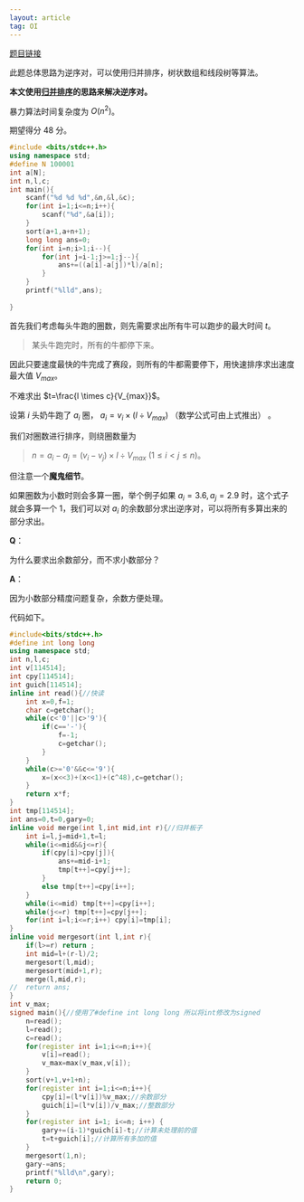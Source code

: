 ```yaml
---
layout: article
tag: OI
---
```



[题目链接](https://www.luogu.com.cn/problem/P3054)

此题总体思路为逆序对，可以使用归并排序，树状数组和线段树等算法。

**本文使用[归并排序](https://oi-wiki.org/basic/merge-sort/)的思路来解决逆序对。**

暴力算法时间复杂度为 $O(n^2)$。

期望得分 $48$ 分。
```cpp
#include <bits/stdc++.h>
using namespace std;
#define N 100001
int a[N];
int n,l,c;
int main(){
	scanf("%d %d %d",&n,&l,&c);
	for(int i=1;i<=n;i++){
		scanf("%d",&a[i]);
	}
	sort(a+1,a+n+1);
	long long ans=0;
	for(int i=n;i>1;i--){
		for(int j=i-1;j>=1;j--){
			ans+=((a[i]-a[j])*l)/a[n]; 
		}
	}
	printf("%lld",ans);
	
}
```
首先我们考虑每头牛跑的圈数，则先需要求出所有牛可以跑步的最大时间 $t$。


> 某头牛跑完时，所有的牛都停下来。

因此只要速度最快的牛完成了赛段，则所有的牛都需要停下，用快速排序求出速度最大值 $V_{max}$。

不难求出 $t=\frac{l \times c}{V_{max}}$。

设第 $i$ 头奶牛跑了 $a_i$ 圈， $a_i =v_i\times (l\div V_{max})$ （数学公式可由上式推出）
。

我们对圈数进行排序，则绕圈数量为 


>$n=a_i -a_j=(v_i-v_j)\times l \div V_{max}$ $(1\leq i<j\leq n)$。


但注意一个**魔鬼细节**。

如果圈数为小数时则会多算一圈，举个例子如果 $a_i=3.6,a_j=2.9$ 时，这个式子就会多算一个 $1$，我们可以对 $a_i$ 的余数部分求出逆序对，可以将所有多算出来的部分求出。

**Q**：

为什么要求出余数部分，而不求小数部分？

**A**：

因为小数部分精度问题复杂，余数方便处理。


代码如下。

```cpp
#include<bits/stdc++.h>
#define int long long
using namespace std;
int n,l,c;
int v[114514];
int cpy[114514];
int guich[114514];
inline int read(){//快读
	int x=0,f=1;
	char c=getchar();
	while(c<'0'||c>'9'){
		if(c=='-'){
			f=-1;
			c=getchar();
		}
	}
	while(c>='0'&&c<='9'){
		x=(x<<3)+(x<<1)+(c^48),c=getchar();
	}
	return x*f;
}
int tmp[114514];
int ans=0,t=0,gary=0;
inline void merge(int l,int mid,int r){//归并板子
	int i=l,j=mid+1,t=l;
	while(i<=mid&&j<=r){
		if(cpy[i]>cpy[j]){
			ans+=mid-i+1;
			tmp[t++]=cpy[j++];
		}
		else tmp[t++]=cpy[i++];
	}
	while(i<=mid) tmp[t++]=cpy[i++];
	while(j<=r) tmp[t++]=cpy[j++];
	for(int i=l;i<=r;i++) cpy[i]=tmp[i];
}
inline void mergesort(int l,int r){
	if(l>=r) return ;
	int mid=l+(r-l)/2;
	mergesort(l,mid);
	mergesort(mid+1,r);
	merge(l,mid,r);
//	return ans;
}
int v_max;
signed main(){//使用了#define int long long 所以将int修改为signed
	n=read();
	l=read();
	c=read();
	for(register int i=1;i<=n;i++){
		v[i]=read();
		v_max=max(v_max,v[i]);
	}
	sort(v+1,v+1+n);
	for(register int i=1;i<=n;i++){
		cpy[i]=(l*v[i])%v_max;//余数部分
		guich[i]=(l*v[i])/v_max;//整数部分
	}
	for(register int i=1; i<=n; i++) {
		gary+=(i-1)*guich[i]-t;//计算未处理前的值
		t=t+guich[i];//计算所有多加的值
	} 
	mergesort(1,n);
	gary-=ans;
	printf("%lld\n",gary);
	return 0;
}
```



